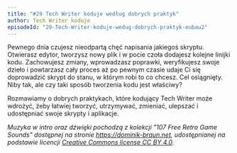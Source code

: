 ```yaml
---
title: "#29 Tech Writer koduje według dobrych praktyk"
author: Tech Writer koduje
episodeId: "29-Tech-Writer-koduje-wedug-dobrych-praktyk-eubau2"
---
```


Pewnego dnia czujesz nieodpartą chęć napisania jakiegoś skryptu. Otwierasz
edytor, tworzysz nowy plik i w pocie czoła dodajesz kolejne linijki kodu.
Zachowujesz zmiany, wprowadzasz poprawki, weryfikujesz swoje dzieło i powtarzasz
cały proces aż po pewnym czasie udaje Ci się doprowadzić skrypt do stanu, w
którym robi to co chcesz. Cel osiągnięty. Niby tak, ale czy taki sposób
tworzenia kodu jest właściwy?

Rozmawiamy o dobrych praktykach, które kodujący Tech Writer może wdrożyć, żeby
łatwiej tworzyć, utrzymywać, zmieniać, ulepszać i udostępniać swoje skrypty i
aplikacje.

_Muzyka w intro oraz dźwięki pochodzą z kolekcji "107 Free Retro Game Sounds"
dostępnej na stronie <https://dominik-braun.net>, udostępnianej na podstawie
licencji
[Creative Commons license CC BY 4.0](https://creativecommons.org/licenses/by/4.0/)._

